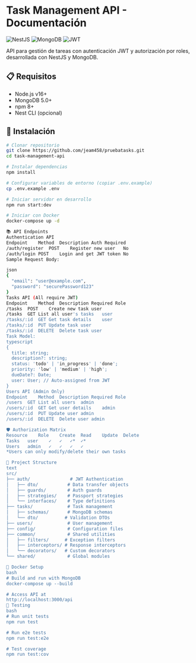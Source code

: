 # Task Management API - Documentación

![NestJS](https://img.shields.io/badge/NestJS-E0234E?style=for-the-badge&logo=nestjs&logoColor=white)
![MongoDB](https://img.shields.io/badge/MongoDB-47A248?style=for-the-badge&logo=mongodb&logoColor=white)
![JWT](https://img.shields.io/badge/JWT-000000?style=for-the-badge&logo=jsonwebtokens&logoColor=white)

API para gestión de tareas con autenticación JWT y autorización por roles, desarrollada con NestJS y MongoDB.

## 📋 Requisitos

- Node.js v16+
- MongoDB 5.0+
- npm 8+
- Nest CLI (opcional)

## 🚀 Instalación

```bash
# Clonar repositorio
git clone https://github.com/jeam458/pruebatasks.git
cd task-management-api

# Instalar dependencias
npm install

# Configurar variables de entorno (copiar .env.example)
cp .env.example .env

# Iniciar servidor en desarrollo
npm run start:dev

# Iniciar con Docker
docker-compose up -d

📚 API Endpoints
Authentication API
Endpoint	Method	Description	Auth Required
/auth/register	POST	Register new user	No
/auth/login	POST	Login and get JWT token	No
Sample Request Body:

json
{
  "email": "user@example.com",
  "password": "securePassword123"
}
Tasks API (All require JWT)
Endpoint	Method	Description	Required Role
/tasks	POST	Create new task	user
/tasks	GET	List all user's tasks	user
/tasks/:id	GET	Get task details	user
/tasks/:id	PUT	Update task	user
/tasks/:id	DELETE	Delete task	user
Task Model:
typescript
{
  title: string;
  description?: string;
  status: 'todo' | 'in_progress' | 'done';
  priority: 'low' | 'medium' | 'high';
  dueDate?: Date;
  user: User; // Auto-assigned from JWT
}
Users API (Admin Only)
Endpoint	Method	Description	Required Role
/users	GET	List all users	admin
/users/:id	GET	Get user details	admin
/users/:id	PUT	Update user	admin
/users/:id	DELETE	Delete user	admin

🛡️ Authorization Matrix
Resource	Role	Create	Read	Update	Delete
Tasks	user	✓	✓	✓*	✓*
Users	admin	✓	✓	✓	✓
*Users can only modify/delete their own tasks

🚀 Project Structure
text
src/
├── auth/               # JWT Authentication
│   ├── dto/           # Data transfer objects
│   ├── guards/        # Auth guards
│   ├── strategies/    # Passport strategies
│   └── interfaces/    # Type definitions
├── tasks/             # Task management
│   ├── schemas/       # MongoDB schemas
│   └── dto/          # Validation DTOs
├── users/             # User management
├── config/            # Configuration files
├── common/            # Shared utilities
│   ├── filters/      # Exception filters
│   ├── interceptors/ # Response interceptors
│   └── decorators/   # Custom decorators
└── shared/            # Global modules

🐳 Docker Setup
bash
# Build and run with MongoDB
docker-compose up --build

# Access API at
http://localhost:3000/api
🧪 Testing
bash
# Run unit tests
npm run test

# Run e2e tests
npm run test:e2e

# Test coverage
npm run test:cov
